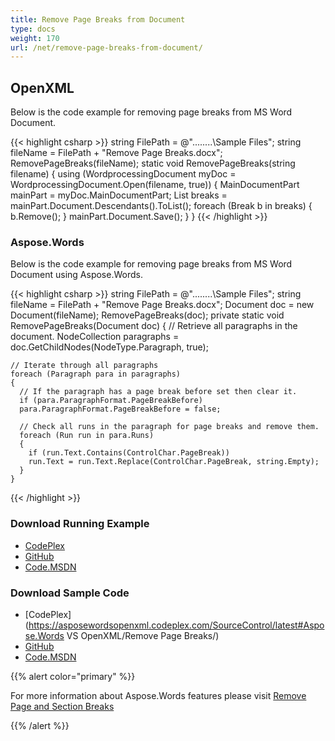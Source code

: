 ```yaml
---
title: Remove Page Breaks from Document
type: docs
weight: 170
url: /net/remove-page-breaks-from-document/
---
```


## OpenXML

Below is the code example for removing page breaks from MS Word Document.

{{< highlight csharp >}}
  string FilePath = @"..\..\..\..\Sample Files\";
  string fileName = FilePath + "Remove Page Breaks.docx";
  RemovePageBreaks(fileName);
  static void RemovePageBreaks(string filename)
  {
     using (WordprocessingDocument myDoc = WordprocessingDocument.Open(filename, true))
     {
        MainDocumentPart mainPart = myDoc.MainDocumentPart;
        List<Break> breaks = mainPart.Document.Descendants<Break>().ToList();
        foreach (Break b in breaks)
        {
           b.Remove();
        }
        mainPart.Document.Save();
     }
  }
{{< /highlight >}}

### Aspose.Words

Below is the code example for removing page breaks from MS Word Document using Aspose.Words.

{{< highlight csharp >}}
  string FilePath = @"..\..\..\..\Sample Files\";
  string fileName = FilePath + "Remove Page Breaks.docx";
  Document doc = new Document(fileName);
  RemovePageBreaks(doc);
  private static void RemovePageBreaks(Document doc)
  {
    // Retrieve all paragraphs in the document.
    NodeCollection paragraphs = doc.GetChildNodes(NodeType.Paragraph, true);

    // Iterate through all paragraphs
    foreach (Paragraph para in paragraphs)
    {
      // If the paragraph has a page break before set then clear it.
      if (para.ParagraphFormat.PageBreakBefore)
      para.ParagraphFormat.PageBreakBefore = false;

      // Check all runs in the paragraph for page breaks and remove them.
      foreach (Run run in para.Runs)
      {
        if (run.Text.Contains(ControlChar.PageBreak))
        run.Text = run.Text.Replace(ControlChar.PageBreak, string.Empty);
      }
    }
{{< /highlight >}}

### Download Running Example

- [CodePlex](https://asposewordsopenxml.codeplex.com/releases/view/620544)
- [GitHub](https://github.com/aspose-words/Aspose.Words-for-.NET/releases/tag/AsposeWordsVsOpenXMLv1.2)
- [Code.MSDN](https://code.msdn.microsoft.com/Code-Comparison-of-Common-4ffff4d7#content)

### Download Sample Code

- [CodePlex](https://asposewordsopenxml.codeplex.com/SourceControl/latest#Aspose.Words VS OpenXML/Remove Page Breaks/)
- [GitHub](https://github.com/aspose-words/Aspose.Words-for-.NET/tree/master/Plugins/Aspose.Words%20Vs%20OpenXML%20Words/Aspose.Words%20VS%20OpenXML/Remove%20Page%20Breaks)
- [Code.MSDN](https://code.msdn.microsoft.com/Code-Comparison-of-Common-4ffff4d7/view/SourceCode#content)

{{% alert color="primary" %}} 

For more information about Aspose.Words features please visit [Remove Page and Section Breaks](https://docs.aspose.com/words/net/working-with-sections/#how-to-remove-page-and-section-breaks)

{{% /alert %}}
